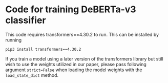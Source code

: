 # Code for training DeBERTa-v3 classifier

This code requires transformers==4.30.2 to run. This can be installed by running
```
pip3 install transformers==4.30.2
```

If you train a model using a later version of the transformers library but still wish to use the weights utilized in our paper, please pass following argument ```strict=False``` when loading the model weights with the ```load_state_dict``` method.
